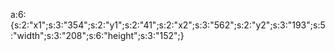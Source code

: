 a:6:{s:2:"x1";s:3:"354";s:2:"y1";s:2:"41";s:2:"x2";s:3:"562";s:2:"y2";s:3:"193";s:5:"width";s:3:"208";s:6:"height";s:3:"152";}